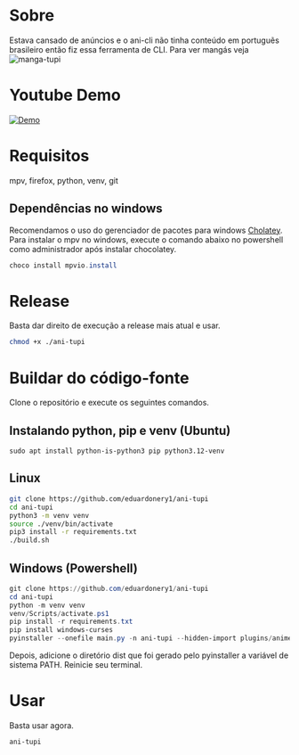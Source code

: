 # Sobre
Estava cansado de anúncios e o ani-cli não tinha conteúdo em portuguẽs brasileiro então fiz essa ferramenta de CLI.
Para ver mangás veja ![manga-tupi](https://github.com/manga-tupi)

# Youtube Demo
[![Demo](https://img.youtube.com/vi/eug6gKLTD3I/maxresdefault.jpg)](https://youtu.be/eug6gKLTD3I)

# Requisitos
mpv, firefox, python, venv, git

## Dependências no windows
Recomendamos o uso do gerenciador de pacotes para windows [Cholatey](https://chocolatey.org/install).
Para instalar o mpv no windows, execute o comando abaixo no powershell como administrador após instalar chocolatey.
```powershell
choco install mpvio.install
```

# Release
Basta dar direito de execução a release mais atual e usar.
```bash
chmod +x ./ani-tupi
```

# Buildar do código-fonte
Clone o repositório e execute os seguintes comandos.

## Instalando python, pip e venv (Ubuntu)
```
sudo apt install python-is-python3 pip python3.12-venv
```

## Linux
```bash
git clone https://github.com/eduardonery1/ani-tupi
cd ani-tupi
python3 -m venv venv
source ./venv/bin/activate
pip3 install -r requirements.txt
./build.sh
```

## Windows (Powershell)
```powershell
git clone https://github.com/eduardonery1/ani-tupi
cd ani-tupi
python -m venv venv
venv/Scripts/activate.ps1
pip install -r requirements.txt
pip install windows-curses
pyinstaller --onefile main.py -n ani-tupi --hidden-import plugins/animefire.py
```
Depois, adicione o diretório dist que foi gerado pelo pyinstaller a variável de sistema PATH. Reinicie seu terminal. 

# Usar
Basta usar agora.
```bash
ani-tupi
```
